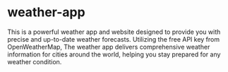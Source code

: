 # weather-app
This is a powerful weather app and website designed to provide you with precise and up-to-date weather forecasts. Utilizing the free API key from OpenWeatherMap, The weather app delivers comprehensive weather information for cities around the world, helping you stay prepared for any weather condition.
